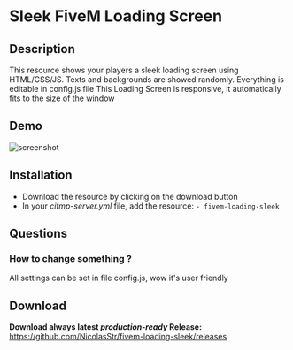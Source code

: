 # Sleek FiveM Loading Screen

## Description
This resource shows your players a sleek loading screen using HTML/CSS/JS.
Texts and backgrounds are showed randomly.
Everything is editable in config.js file
This Loading Screen is responsive, it automatically fits to the size of the window

## Demo
![screenshot](http://i.imgur.com/C3nftu6.jpg "Screenshot")

## Installation
- Download the resource by clicking on the download button
- In your *citmp-server.yml* file, add the resource: 
` - fivem-loading-sleek `

## Questions
### How to change something ?
All settings can be set in file config.js, wow it's user friendly

## Download
**Download always latest *production-ready* Release:**
https://github.com/NicolasStr/fivem-loading-sleek/releases
